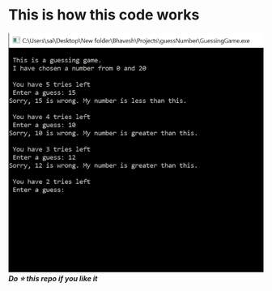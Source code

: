 # This is how this code works
![](https://github.com/bhavesh1129/Guess-The-Number/blob/master/guessingGame.PNG)
**_Do :star: this repo if you like it_**
